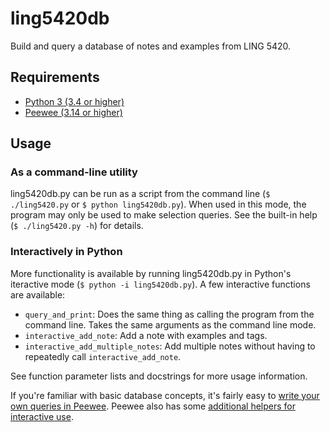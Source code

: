 # ling5420db

Build and query a database of notes and examples from LING 5420.

## Requirements

- [Python 3 (3.4 or higher)](https://www.python.org/downloads/)
- [Peewee (3.14 or higher)](http://docs.peewee-orm.com/en/latest/peewee/installation.html)

## Usage

### As a command-line utility

ling5420db.py can be run as a script from the command line (`$ ./ling5420.py` or `$ python
ling5420db.py`). When used in this mode, the program may only be used to make selection
queries. See the built-in help (`$ ./ling5420.py -h`) for details.

### Interactively in Python

More functionality is available by running ling5420db.py in Python's iteractive mode (`$
python -i ling5420db.py`). A few interactive functions are available:

-  `query_and_print`: Does the same thing as calling the program from the
   command line. Takes the same arguments as the command line mode.
-  `interactive_add_note`: Add a note with examples and tags.
-  `interactive_add_multiple_notes`: Add multiple notes without having to repeatedly call
   `interactive_add_note`.
   
See function parameter lists and docstrings for more usage information.

If you're familiar with basic database concepts, it's fairly easy to [write your own
queries in Peewee](https://docs.peewee-orm.com/en/latest/peewee/querying.html). Peewee
also has some [additional helpers for interactive
use](https://docs.peewee-orm.com/en/latest/peewee/interactive.html).
